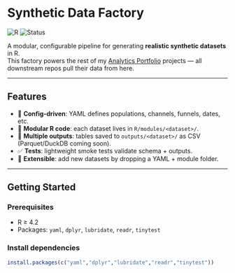 # Synthetic Data Factory

![R](https://img.shields.io/badge/R-4.5.0-blue) ![Status](https://img.shields.io/badge/status-stable-brightgreen)

A modular, configurable pipeline for generating **realistic synthetic datasets** in R.  
This factory powers the rest of my [Analytics Portfolio](https://github.com/jm/analytics-portfolio) projects — all downstream repos pull their data from here.

---

## Features
- 🔧 **Config-driven**: YAML defines populations, channels, funnels, dates, etc.
- 🧩 **Modular R code**: each dataset lives in `R/modules/<dataset>/`.
- 📂 **Multiple outputs**: tables saved to `outputs/<dataset>/` as CSV (Parquet/DuckDB coming soon).
- ✅ **Tests**: lightweight smoke tests validate schema + outputs.
- 🔮 **Extensible**: add new datasets by dropping a YAML + module folder.

---

## Getting Started

### Prerequisites
- R ≥ 4.2  
- Packages: `yaml`, `dplyr`, `lubridate`, `readr`, `tinytest`

### Install dependencies
```r
install.packages(c("yaml","dplyr","lubridate","readr","tinytest"))
